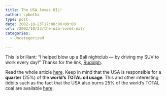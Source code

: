 ```yaml
---
title: The USA loves OIL!
author: cpbotha
type: post
date: 2002-10-23T17:00:00+00:00
url: /2002/10/23/the-usa-loves-oil/
categories:
  - Uncategorized

---
```

This is brilliant: &#8220;I helped blow up a Bali nightclub &#8212; by driving my SUV to work every day!&#8221; Thanks for the link, [Rudolph][1].

Read the whole article [here][2]. Keep in mind that the USA is responsible for a **quarter** (25%) of the **world&#8217;s TOTAL oil usage**. This and other interesting tidbits such as the fact that the USA also burns 25% of the world&#8217;s TOTAL coal are available [here][3].

 [1]: http://livejournal.com/~rvdmerwe
 [2]: http://www.salon.com/news/col/huff/2002/10/22/oil/index.html?x
 [3]: http://www.nef1.org/ea/eastats.html